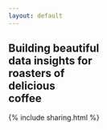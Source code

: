 ```yaml
---
layout: default
---
```

## Building beautiful<br>data insights for<br>roasters of<br>delicious<br>coffee<br><i class="fa fa-coffee"></i>
{% include sharing.html %}
